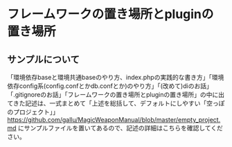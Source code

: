 # フレームワークの置き場所とpluginの置き場所





## サンプルについて

「環境依存baseと環境共通baseのやり方、index.phpの実践的な書き方」「環境依存config系(config.confとかdb.confとか)のやり方」「(改めて)diのお話」「.gitignoreのお話」「フレームワークの置き場所とpluginの置き場所」の中に出てきた記述は、一式まとめて「上述を総括して、デフォルトにしやすい「空っぽのプロジェクト」」<https://github.com/gallu/MagicWeaponManual/blob/master/empty_project.md> にサンプルファイルを置いてあるので、記述の詳細はこちらを確認してください。
